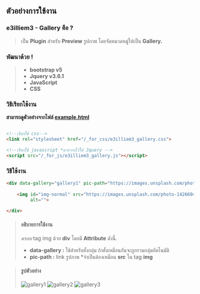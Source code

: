 ## ตัวอย่างการใช้งาน
### e3illiem3 - Gallery คือ ?

> เป็น **Plugin** สำหรับ **Preview** รูปภาพ โดยจัดหมวดหมู่ให้เป็น **Gallery.**

### พัฒนาด้วย !

> * **bootstrap v5**
> * **Jquery v3.6.1**
> * **JavaScript**
> * **CSS**

### วิธีเรียกใช้งาน
**สามารถดูตัวอย่างจากไฟล์  [example.html](https://github.com/E3ILLIEM3/e3illiem3_gallery/blob/main/example.html)**

```html

<!--เรียกใช้ css-->
<link rel="stylesheet" href="/_for_css/e3illiem3_gallery.css">

<!--เรียกใช้ javascript *ควรวางไว้ใต้ Jquery -->
<script src="/_for_js/e3illiem3_gallery.js"></script>
```

### วิธีใช้งาน
```html
<div data-gallery="gallery1" pic-path="https://images.unsplash.com/photo-1426604966848-d7adac402bff?ixlib=rb-4.0.3&ixid=MnwxMjA3fDB8MHxwaG90by1wYWdlfHx8fGVufDB8fHx8&auto=format&fit=crop&w=1170&q=80" onclick="gallery.data_rooms(this)">
   
    <img id="img-normal" src="https://images.unsplash.com/photo-1426604966848-d7adac402bff?ixlib=rb-4.0.3&ixid=MnwxMjA3fDB8MHxwaG90by1wYWdlfHx8fGVufDB8fHx8&auto=format&fit=crop&w=1170&q=80"
         alt="">
    
</div>
```
> #### อธิบายการใช้งาน
> *ครอบ* tag img ด้วย **div** โดยมี **Attribute** ดังนี้.
> * **data-gallery :** ใช้สำหรับตั้งกลุ่ม ถ้าตั้งเหมือนกันจะถูกรวมกลุ่มอัตโนมัติ
> * **pic-path :** link รูปภาพ *จำเป็นต้องเหมือน **src** ใน tag **img**

> #### รูปตัวอย่าง
> ![gallery1](https://user-images.githubusercontent.com/116717298/198963134-1e771a6a-739c-421e-870e-a5d3304e5ac9.png)
> ![gallery2](https://user-images.githubusercontent.com/116717298/198963510-31483004-1c45-461e-bf27-7638a95508d4.png)
> ![gallery3](https://user-images.githubusercontent.com/116717298/198963557-35a950d1-75cd-464f-a040-f05e6f53b4e6.png)


